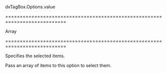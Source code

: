 <!--id-->dxTagBox.Options.value<!--/id-->
===========================================================================
<!--type-->Array<String, Number, Object><!--/type-->
===========================================================================

<!--shortDescription-->
Specifies the selected items.
<!--/shortDescription-->

<!--fullDescription-->
Pass an array of items to this option to select them.


<!--/fullDescription-->